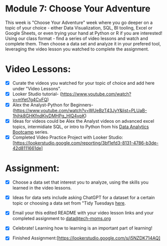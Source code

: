 # Module 7: Choose Your Adventure 

This week is "Choose Your Adventure" week where you go deeper on a topic of your choice - either Data Visualization, SQL, BI tooling, Excel or Google Sheets, or even trying your hand at Python or R if you are interested! Using our class format  - find a series of video lessons and watch and complete them. Then choose a data set and analyze it in your prefered tool, leveraging the video lesson you watched to complete the assignment. 

# Video Lessons: 

- [x] Curate the videos you watched for your topic of choice and add here under "Video Lessons".
- [x] Looker Studio tutorial- (https://www.youtube.com/watch?v=mYet7g4CvFQ)
- [x] Alex the Analyst-Python for Beginners- (https://www.youtube.com/watch?v=WUeBzT43JyY&list=PLUaB-1hjhk8GHKfndKjyDMHPg_HlQ4vpK)
- [x] Ideas for videos could be Alex the Analyst videos on advanced excel topics, intermidiate SQL, or intro to Python from his [Data Analytics Bootcamp](https://www.youtube.com/watch?v=PSNXoAs2FtQ) series.
- [x] Completed Video Practice Project with Looker Studio: [https://lookerstudio.google.com/reporting/3bf1efd3-8131-4786-b3de-42d8111661de]
# Assignment: 

- [x] Choose a data set that interest you to analyze, using the skills you learned in the video lessons.
- [x] Ideas for data sets include asking ChatGPT for a dataset for a certain topic or choosing a data set from "Tidy Tuesdays [here](https://github.com/rfordatascience/tidytuesday/blob/master/data/2024/readme.md).
- [x] Email your this edited README with your video lesson links and your completed assignment to data@tech-moms.org
- [x] Celebrate! Learning how to learning is an important part of learning!
- [x] Finished Assignment:[https://lookerstudio.google.com/s/i5NZDK714AQ]


